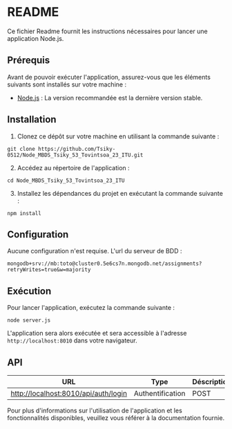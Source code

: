 # README

Ce fichier Readme fournit les instructions nécessaires pour lancer une application Node.js.

## Prérequis

Avant de pouvoir exécuter l'application, assurez-vous que les éléments suivants sont installés sur votre machine :

- [Node.js](https://nodejs.org) : La version recommandée est la dernière version stable.

## Installation

1. Clonez ce dépôt sur votre machine en utilisant la commande suivante :

```
git clone https://github.com/Tsiky-0512/Node_MBDS_Tsiky_53_Tovintsoa_23_ITU.git
```

2. Accédez au répertoire de l'application :

```
cd Node_MBDS_Tsiky_53_Tovintsoa_23_ITU
```

3. Installez les dépendances du projet en exécutant la commande suivante :

```
npm install
```


## Configuration

Aucune configuration n'est requise. L'url du serveur de BDD : 

```
mongodb+srv://mb:toto@cluster0.5e6cs7n.mongodb.net/assignments?retryWrites=true&w=majority
```

## Exécution

Pour lancer l'application, exécutez la commande suivante :

```
node server.js
```

L'application sera alors exécutée et sera accessible à l'adresse `http://localhost:8010` dans votre navigateur.

## API 
| URL        | Type  | Déscription  |
| ------|-----|-----|
| [http://localhost:8010/api/auth/login](http://localhost:8010/api/auth/login)	| Authentification	| POST

Pour plus d'informations sur l'utilisation de l'application et les fonctionnalités disponibles, veuillez vous référer à la documentation fournie.
